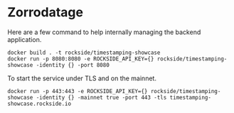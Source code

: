 # Zorrodatage

Here are a few command to help internally managing the backend application.

```console
docker build . -t rockside/timestamping-showcase
docker run -p 8080:8080 -e ROCKSIDE_API_KEY={} rockside/timestamping-showcase -identity {} -port 8080
```

To start the service under TLS and on the mainnet.

```console
docker run -p 443:443 -e ROCKSIDE_API_KEY={} rockside/timestamping-showcase -identity {} -mainnet true -port 443 -tls timestamping-showcase.rockside.io
```